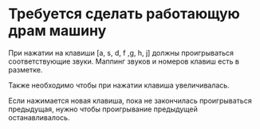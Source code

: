 # Требуется сделать работающую драм машину

При нажатии на клавиши [a, s, d, f ,g, h, j] должны проигрываться
соответствующие звуки. Маппинг звуков и номеров клавиш есть в разметке.

Также необходимо чтобы при нажатии клавиша увеличивалась.

Если нажимается новая клавиша, пока не закончилась проигрываться предыдущая,
нужно чтобы проигрывание предыдущей останавливалось.
